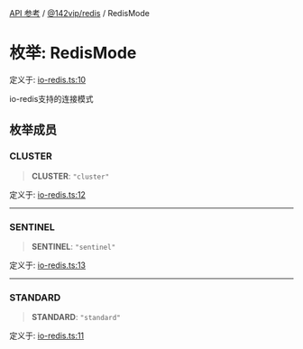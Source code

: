 [API 参考](../../../index.md) / [@142vip/redis](../index.md) / RedisMode

# 枚举: RedisMode

定义于: [io-redis.ts:10](https://github.com/142vip/core-x/blob/67692efe75f30bef8a4893bf3d01dbe094be97e2/packages/redis/src/io-redis.ts#L10)

io-redis支持的连接模式

## 枚举成员

### CLUSTER

> **CLUSTER**: `"cluster"`

定义于: [io-redis.ts:12](https://github.com/142vip/core-x/blob/67692efe75f30bef8a4893bf3d01dbe094be97e2/packages/redis/src/io-redis.ts#L12)

***

### SENTINEL

> **SENTINEL**: `"sentinel"`

定义于: [io-redis.ts:13](https://github.com/142vip/core-x/blob/67692efe75f30bef8a4893bf3d01dbe094be97e2/packages/redis/src/io-redis.ts#L13)

***

### STANDARD

> **STANDARD**: `"standard"`

定义于: [io-redis.ts:11](https://github.com/142vip/core-x/blob/67692efe75f30bef8a4893bf3d01dbe094be97e2/packages/redis/src/io-redis.ts#L11)
